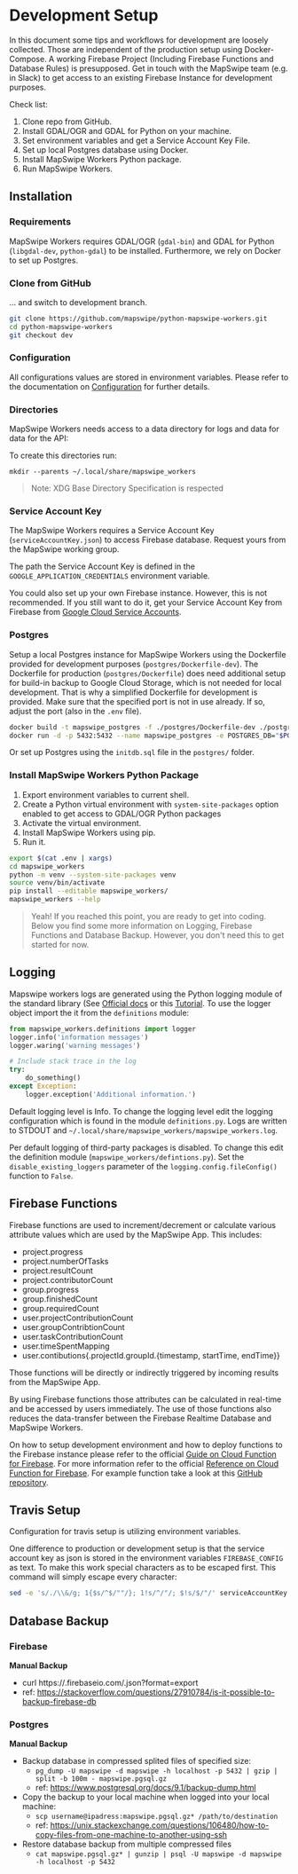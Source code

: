 # Development Setup

In this document some tips and workflows for development are loosely collected. Those are independent of the production setup using Docker-Compose. A working Firebase Project (Including Firebase Functions and Database Rules) is presupposed. Get in touch with the MapSwipe team (e.g. in Slack) to get access to an existing Firebase Instance for development purposes.

Check list:
1. Clone repo from GitHub.
2. Install GDAL/OGR and GDAL for Python on your machine.
3. Set environment variables and get a Service Account Key File.
4. Set up local Postgres database using Docker.
5. Install MapSwipe Workers Python package.
6. Run MapSwipe Workers.


## Installation

### Requirements

MapSwipe Workers requires GDAL/OGR (`gdal-bin`) and GDAL for Python (`libgdal-dev`, `python-gdal`) to be installed. Furthermore, we rely on Docker to set up Postgres.


### Clone from GitHub

... and switch to development branch.

```bash
git clone https://github.com/mapswipe/python-mapswipe-workers.git
cd python-mapswipe-workers
git checkout dev
```


### Configuration

All configurations values are stored in environment variables. Please refer to the documentation on [Configuration](configuration.html) for further details.


### Directories

MapSwipe Workers needs access to a data directory for logs and data for data for the API:

To create this directories run:
```
mkdir --parents ~/.local/share/mapswipe_workers
```

> Note: XDG Base Directory Specification is respected


### Service Account Key

The MapSwipe Workers requires a Service Account Key (`serviceAccountKey.json`) to access Firebase database. Request yours from the MapSwipe working group.

The path the Service Account Key is defined in the `GOOGLE_APPLICATION_CREDENTIALS` environment variable.

You could also set up your own Firebase instance. However, this is not recommended. If you still want to do it, get your Service Account Key from Firebase from [Google Cloud Service Accounts](https://console.cloud.google.com/iam-admin/serviceaccounts).


### Postgres

Setup a local Postgres instance for MapSwipe Workers using the Dockerfile provided for development purposes (`postgres/Dockerfile-dev`). The Dockerfile for production (`postgres/Dockerfile`) does need additional setup for build-in backup to Google Cloud Storage, which is not needed for local development. That is why a simplified Dockerfile for development is provided.
Make sure that the specified port is not in use already. If so, adjust the port (also in the `.env` file).

```bash
docker build -t mapswipe_postgres -f ./postgres/Dockerfile-dev ./postgres
docker run -d -p 5432:5432 --name mapswipe_postgres -e POSTGRES_DB="$POSTGRES_DB" -e POSTGRES_USER="$POSTGRES_USER" -e POSTGRES_PASSWORD="$POSTGRES_PASSWORD" mapswipe_postgres
```

Or set up Postgres using the `initdb.sql` file in the `postgres/` folder.


### Install MapSwipe Workers Python Package

1. Export environment variables to current shell.
2. Create a Python virtual environment with `system-site-packages` option enabled to get access to GDAL/OGR Python packages
3. Activate the virtual environment.
5. Install MapSwipe Workers using pip.
6. Run it.

```bash
export $(cat .env | xargs)
cd mapswipe_workers
python -m venv --system-site-packages venv
source venv/bin/activate
pip install --editable mapswipe_workers/
mapswipe_workers --help
```

> Yeah! If you reached this point, you are ready to get into coding. Below you find some more information on Logging, Firebase Functions and Database Backup. However, you don't need this to get started for now.


## Logging

Mapswipe workers logs are generated using the Python logging module of the standard library (See [Official docs](https://docs.python.org/3/library/logging.html) or this [Tutorial](https://realpython.com/python-logging/#the-logging-module). To use the logger object import the it from the `definitions` module:

```python
from mapswipe_workers.definitions import logger
logger.info('information messages')
logger.waring('warning messages')

# Include stack trace in the log
try:
    do_something()
except Exception:
    logger.exception('Additional information.')
```

Default logging level is Info. To change the logging level edit the logging configuration which is found in the module `definitions.py`. Logs are written to STDOUT and `~/.local/share/mapswipe_workers/mapswipe_workers.log`.

Per default logging of third-party packages is disabled. To change this edit the definition module (`mapswipe_workers/defintions.py`). Set the `disable_existing_loggers` parameter of the `logging.config.fileConfig()` function to `False`.


## Firebase Functions

Firebase functions are used to increment/decrement or calculate various attribute values which are used by the MapSwipe App. This includes:

- project.progress
- project.numberOfTasks
- project.resultCount
- project.contributorCount
- group.progress
- group.finishedCount
- group.requiredCount
- user.projectContributionCount
- user.groupContribtionCount
- user.taskContributionCount
- user.timeSpentMapping
- user.contibutions{.projectId.groupId.{timestamp, startTime, endTime}}

Those functions will be directly or indirectly triggered by incoming results from the MapSwipe App.

By using Firebase functions those attributes can be calculated in real-time and be accessed by users immediately. The use of those functions also reduces the data-transfer between the Firebase Realtime Database and MapSwipe Workers.

On how to setup development environment and how to deploy functions to the Firebase instance please refer to the official [Guide on Cloud Function for Firebase](https://firebase.google.com/docs/functions/get-started).
For more information refer to the official [Reference on Cloud Function for Firebase](https://firebase.google.com/docs/reference/functions/). For example function take a look at this [GitHub repository](https://github.com/firebase/functions-samples).


## Travis Setup

Configuration for travis setup is utilizing environment variables.

One difference to production or development setup is that the service account key as json is stored in the environment variables `FIREBASE_CONFIG` as text. To make this work special characters as to be escaped first. This command will simply escape every character:

```bash
sed -e 's/./\\&/g; 1{$s/^$/""/}; 1!s/^/"/; $!s/$/"/' serviceAccountKey.json
```


## Database Backup

### Firebase

**Manual Backup**

- curl https://<instance>.firebaseio.com/.json?format=export
- ref: https://stackoverflow.com/questions/27910784/is-it-possible-to-backup-firebase-db


### Postgres

**Manual Backup**

- Backup database in compressed splited files of specified size:
    - `pg_dump -U mapswipe -d mapswipe -h localhost -p 5432 | gzip | split -b 100m - mapswipe.pgsql.gz`
    - ref: https://www.postgresql.org/docs/9.1/backup-dump.html
- Copy the backup to your local machine when logged into your local machine:
    - `scp username@ipadress:mapswipe.pgsql.gz* /path/to/destination`
    - ref: https://unix.stackexchange.com/questions/106480/how-to-copy-files-from-one-machine-to-another-using-ssh
- Restore database backup from multiple compressed files
    - `cat mapswipe.pgsql.gz* | gunzip | psql -U mapswipe -d mapswipe -h localhost -p 5432`
